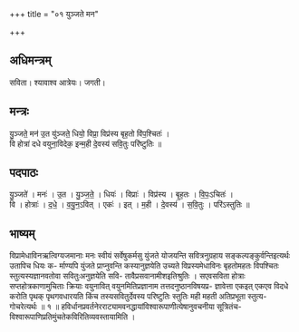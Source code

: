+++
title = "०१ युञ्जते मन"

+++
## अधिमन्त्रम्
सविता। श्यावाश्व आत्रेयः। जगती।

## मन्त्रः
यु॒ञ्जते॒ मन॑ उ॒त यु॑ञ्जते॒ धियो॒ विप्रा॒ विप्र॑स्य बृह॒तो वि॑प॒श्चितः॑ ।  
वि होत्रा॑ दधे वयुना॒विदेक॒ इन्म॒ही दे॒वस्य॑ सवि॒तुः परि॑ष्टुतिः ॥

## पदपाठः
यु॒ञ्जते॑ । मनः॑ । उ॒त । यु॒ञ्ज॒ते॒ । धियः॑ । विप्राः॑ । विप्र॑स्य । बृ॒ह॒तः । वि॒पः॒ऽचितः॑ ।  
वि । होत्राः॑ । द॒धे॒ । व॒यु॒न॒ऽवित् । एकः॑ । इत् । म॒ही । दे॒वस्य॑ । स॒वि॒तुः । परि॑ऽस्तुतिः ॥

## भाष्यम्
विप्रामेधाविनऋत्विग्यजमानाः मनः स्वीयं सर्वेषुकर्मसु युंजते योजयन्ति सवित्रनुग्रहाय सङ्कल्पङ्कुर्वन्तिइत्यर्थः उतापिच धियः क- र्माण्यपि युंजते प्राप्नुवन्ति कस्यानुज्ञयेति उच्यते विप्रस्यमेधाविनः बृहतोमहतः विपश्चितः स्तुत्यस्यज्ञानवतोवा सवितुःअनुज्ञयेति सवि- तावैप्रसवानामीशइतिश्रुतिः । सएवसविता होत्राः सप्तहोत्रकाणामुचिताः क्रियाः वयुनावित् वयुनमितिप्रज्ञानाम तत्तदनुष्ठानविषयप्र- ज्ञावेत्ता एकइत् एकएव विदधे करोति पृथक् पृथगवधारयति किंच तस्यसवितुर्देवस्य परिष्टुतिः स्तुतिः मही महती अतिप्रभूता स्तुत्य- गोचरेत्यर्थः ॥ १ ॥ हविर्धानप्रवर्तनेरराट्यामवनद्धायांविश्वारूपाणीत्येषानुवचनीया सूत्रितंच-विश्वारूपाणिप्रतिमुंचतेकविरितिव्यवस्तायामिति ।